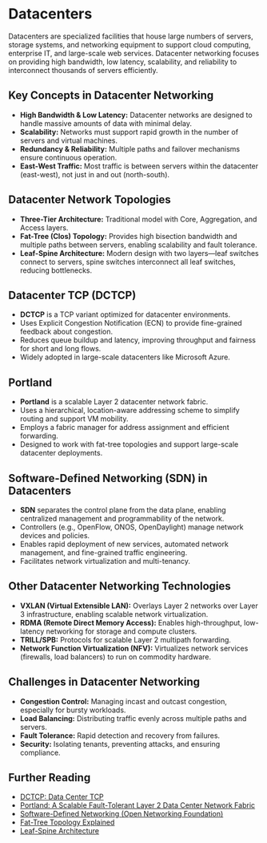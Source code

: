 # Datacenters

Datacenters are specialized facilities that house large numbers of servers, storage systems, and networking equipment to support cloud computing, enterprise IT, and large-scale web services. Datacenter networking focuses on providing high bandwidth, low latency, scalability, and reliability to interconnect thousands of servers efficiently.

## Key Concepts in Datacenter Networking

- **High Bandwidth & Low Latency:** Datacenter networks are designed to handle massive amounts of data with minimal delay.
- **Scalability:** Networks must support rapid growth in the number of servers and virtual machines.
- **Redundancy & Reliability:** Multiple paths and failover mechanisms ensure continuous operation.
- **East-West Traffic:** Most traffic is between servers within the datacenter (east-west), not just in and out (north-south).

## Datacenter Network Topologies

- **Three-Tier Architecture:** Traditional model with Core, Aggregation, and Access layers.
- **Fat-Tree (Clos) Topology:** Provides high bisection bandwidth and multiple paths between servers, enabling scalability and fault tolerance.
- **Leaf-Spine Architecture:** Modern design with two layers—leaf switches connect to servers, spine switches interconnect all leaf switches, reducing bottlenecks.

## Datacenter TCP (DCTCP)

- **DCTCP** is a TCP variant optimized for datacenter environments.
- Uses Explicit Congestion Notification (ECN) to provide fine-grained feedback about congestion.
- Reduces queue buildup and latency, improving throughput and fairness for short and long flows.
- Widely adopted in large-scale datacenters like Microsoft Azure.

## Portland

- **Portland** is a scalable Layer 2 datacenter network fabric.
- Uses a hierarchical, location-aware addressing scheme to simplify routing and support VM mobility.
- Employs a fabric manager for address assignment and efficient forwarding.
- Designed to work with fat-tree topologies and support large-scale datacenter deployments.

## Software-Defined Networking (SDN) in Datacenters

- **SDN** separates the control plane from the data plane, enabling centralized management and programmability of the network.
- Controllers (e.g., OpenFlow, ONOS, OpenDaylight) manage network devices and policies.
- Enables rapid deployment of new services, automated network management, and fine-grained traffic engineering.
- Facilitates network virtualization and multi-tenancy.

## Other Datacenter Networking Technologies

- **VXLAN (Virtual Extensible LAN):** Overlays Layer 2 networks over Layer 3 infrastructure, enabling scalable network virtualization.
- **RDMA (Remote Direct Memory Access):** Enables high-throughput, low-latency networking for storage and compute clusters.
- **TRILL/SPB:** Protocols for scalable Layer 2 multipath forwarding.
- **Network Function Virtualization (NFV):** Virtualizes network services (firewalls, load balancers) to run on commodity hardware.

## Challenges in Datacenter Networking

- **Congestion Control:** Managing incast and outcast congestion, especially for bursty workloads.
- **Load Balancing:** Distributing traffic evenly across multiple paths and servers.
- **Fault Tolerance:** Rapid detection and recovery from failures.
- **Security:** Isolating tenants, preventing attacks, and ensuring compliance.

## Further Reading

- [DCTCP: Data Center TCP](https://www.microsoft.com/en-us/research/publication/data-center-tcp-dctcp/)
- [Portland: A Scalable Fault-Tolerant Layer 2 Data Center Network Fabric](https://www.usenix.org/legacy/event/sigcomm09/tech/full_papers/guo.pdf)
- [Software-Defined Networking (Open Networking Foundation)](https://opennetworking.org/sdn-definition/)
- [Fat-Tree Topology Explained](https://www.cs.princeton.edu/courses/archive/spr10/cos598C/lec/fat-tree.pdf)
- [Leaf-Spine Architecture](https://www.cisco.com/c/en/us/solutions/data-center-virtualization/leaf-spine.html)
